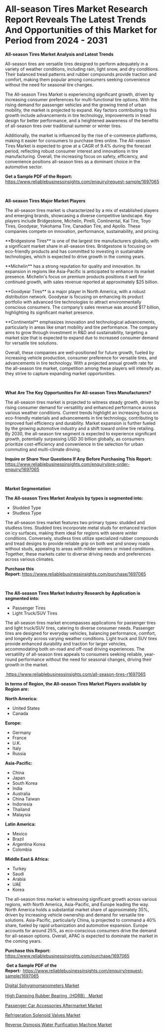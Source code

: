 <p><h1>All-season Tires Market Research Report Reveals The Latest Trends And Opportunities of this Market for Period from 2024 - 2031</h1></p><p><strong>All-season Tires Market Analysis and Latest Trends</strong></p>
<p><p>All-season tires are versatile tires designed to perform adequately in a variety of weather conditions, including rain, light snow, and dry conditions. Their balanced tread patterns and rubber compounds provide traction and comfort, making them popular among consumers seeking convenience without the need for seasonal tire changes.</p><p>The All-season Tires Market is experiencing significant growth, driven by increasing consumer preferences for multi-functional tire options. With the rising demand for passenger vehicles and the growing trend of urban mobility, the market is projected to expand. Key factors contributing to this growth include advancements in tire technology, improvements in tread design for better performance, and a heightened awareness of the benefits of all-season tires over traditional summer or winter tires.</p><p>Additionally, the market is influenced by the rise of e-commerce platforms, making it easier for consumers to purchase tires online. The All-season Tires Market is expected to grow at a CAGR of 9.4% during the forecast period, reflecting robust consumer interest and innovations in tire manufacturing. Overall, the increasing focus on safety, efficiency, and convenience positions all-season tires as a dominant choice in the automotive sector.</p></p>
<p><strong>Get a Sample PDF of the Report:&nbsp;</strong> <a href="https://www.reliablebusinessinsights.com/enquiry/request-sample/1697065?utm_campaign=1138&utm_medium=2&utm_source=Github&utm_content=ia&utm_term=20102024&utm_id=all-season-tires">https://www.reliablebusinessinsights.com/enquiry/request-sample/1697065</a></p>
<p>&nbsp;</p>
<p><strong>All-season Tires Major Market Players</strong></p>
<p><p>The all-season tires market is characterized by a mix of established players and emerging brands, showcasing a diverse competitive landscape. Key players include Bridgestone, Michelin, Pirelli, Continental, Kal Tire, Toyo Tires, Goodyear, Yokohama Tire, Canadian Tire, and Apollo. These companies compete on innovation, performance, sustainability, and pricing.</p><p>**Bridgestone Tires** is one of the largest tire manufacturers globally, with a significant market share in all-season tires. Bridgestone is focusing on eco-friendly products and has committed to investing in sustainable technologies, which is expected to drive growth in the coming years.</p><p>**Michelin** has a strong reputation for quality and innovation. Its expansion in regions like Asia-Pacific is anticipated to enhance its market presence. Michelin's focus on premium products positions it well for continued growth, with sales revenue reported at approximately $25 billion.</p><p>**Goodyear Tires** is a major player in North America, with a robust distribution network. Goodyear is focusing on enhancing its product portfolio with advanced tire technologies to attract environmentally conscious consumers. The company’s sales revenue was around $17 billion, highlighting its significant market presence.</p><p>**Continental** emphasizes innovation and technological advancements, particularly in areas like smart mobility and tire performance. The company aims to grow through investment in R&D and sustainability, targeting a market size that is expected to expand due to increased consumer demand for versatile tire solutions.</p><p>Overall, these companies are well-positioned for future growth, fueled by increasing vehicle production, consumer preference for versatile tires, and advancements in tire technology. With a projected annual growth rate for the all-season tire market, competition among these players will intensify as they strive to capture expanding market opportunities.</p></p>
<p>&nbsp;</p>
<p><strong>What Are The Key Opportunities For All-season Tires Manufacturers?</strong></p>
<p><p>The all-season tires market is projected to witness steady growth, driven by rising consumer demand for versatility and enhanced performance across various weather conditions. Current trends highlight an increasing focus on eco-friendly materials and advancements in tire technology, contributing to improved fuel efficiency and durability. Market expansion is further fueled by the growing automotive industry and a shift toward online tire retailing. By 2030, the all-season tire segment is expected to experience significant growth, potentially surpassing USD 30 billion globally, as consumers prioritize cost-efficiency and convenience in tire selection for urban commuting and multi-climate driving.</p></p>
<p><strong>Inquire or Share Your Questions If Any Before Purchasing This Report:</strong> <a href="https://www.reliablebusinessinsights.com/enquiry/pre-order-enquiry/1697065?utm_campaign=1138&utm_medium=2&utm_source=Github&utm_content=ia&utm_term=20102024&utm_id=all-season-tires">https://www.reliablebusinessinsights.com/enquiry/pre-order-enquiry/1697065</a></p>
<p>&nbsp;</p>
<p><strong>Market Segmentation</strong></p>
<p><strong>The All-season Tires Market Analysis by types is segmented into:</strong></p>
<p><ul><li>Studded Type</li><li>Studless Type</li></ul></p>
<p><p>The all-season tires market features two primary types: studded and studless tires. Studded tires incorporate metal studs for enhanced traction on icy surfaces, making them ideal for regions with severe winter conditions. Conversely, studless tires utilize specialized rubber compounds and tread designs to provide reliable grip on both wet and snowy roads without studs, appealing to areas with milder winters or mixed conditions. Together, these markets cater to diverse driving needs and preferences across various climates.</p></p>
<p><strong>Purchase this Report:&nbsp;</strong><a href="https://www.reliablebusinessinsights.com/purchase/1697065?utm_campaign=1138&utm_medium=2&utm_source=Github&utm_content=ia&utm_term=20102024&utm_id=all-season-tires">https://www.reliablebusinessinsights.com/purchase/1697065</a></p>
<p>&nbsp;</p>
<p><strong>The All-season Tires Market Industry Research by Application is segmented into:</strong></p>
<p><ul><li>Passenger Tires</li><li>Light Truck/SUV Tires</li></ul></p>
<p><p>The all-season tires market encompasses applications for passenger tires and light truck/SUV tires, catering to diverse consumer needs. Passenger tires are designed for everyday vehicles, balancing performance, comfort, and longevity across varying weather conditions. Light truck and SUV tires provide enhanced durability and traction for larger vehicles, accommodating both on-road and off-road driving experiences. The versatility of all-season tires appeals to consumers seeking reliable, year-round performance without the need for seasonal changes, driving their growth in the market.</p></p>
<p><a href="https://www.reliablebusinessinsights.com/all-season-tires-r1697065?utm_campaign=1138&utm_medium=2&utm_source=Github&utm_content=ia&utm_term=20102024&utm_id=all-season-tires">&nbsp;https://www.reliablebusinessinsights.com/all-season-tires-r1697065</a></p>
<p><strong>In terms of Region, the All-season Tires Market Players available by Region are:</strong></p>
<p>
    <p> <strong> North America: </strong>
        <ul>
            <li>United States</li>
            <li>Canada</li>
        </ul>
        </p> 
    <p> <strong> Europe: </strong>
        <ul>
            <li>Germany</li>
            <li>France</li>
            <li>U.K.</li>
            <li>Italy</li>
            <li>Russia</li>
        </ul>
        </p> 
    <p> <strong> Asia-Pacific: </strong>
        <ul>
            <li>China</li>
            <li>Japan</li>
            <li>South Korea</li>
            <li>India</li>
            <li>Australia</li>
            <li>China Taiwan</li>
            <li>Indonesia</li>
            <li>Thailand</li>
            <li>Malaysia</li>
        </ul>
        </p> 
    <p> <strong> Latin America: </strong>
        <ul>
            <li>Mexico</li>
            <li>Brazil</li>
            <li>Argentina Korea</li>
            <li>Colombia</li>
        </ul>
        </p> 
    <p> <strong> Middle East & Africa: </strong>
        <ul>
            <li>Turkey</li>
            <li>Saudi</li>
            <li>Arabia</li>
            <li>UAE</li>
            <li>Korea</li>
        </ul>
    </p>
    </p>
<p><p>The all-season tires market is witnessing significant growth across various regions, with North America, Asia-Pacific, and Europe leading the way. North America holds a substantial market share of approximately 35%, driven by increasing vehicle ownership and demand for versatile tire solutions. Asia-Pacific, particularly China, is projected to command a 40% share, fueled by rapid urbanization and automotive expansion. Europe accounts for around 25%, as eco-conscious consumers drive the demand for all-season options. Overall, APAC is expected to dominate the market in the coming years.</p></p>
<p><strong>Purchase this Report: </strong><a href="https://www.reliablebusinessinsights.com/purchase/1697065?utm_campaign=1138&utm_medium=2&utm_source=Github&utm_content=ia&utm_term=20102024&utm_id=all-season-tires">https://www.reliablebusinessinsights.com/purchase/1697065</a></p>
<p>&nbsp;<strong>Get a Sample PDF of the Report:&nbsp;&nbsp;</strong><a href="https://www.reliablebusinessinsights.com/enquiry/request-sample/1697065?utm_campaign=1138&utm_medium=2&utm_source=Github&utm_content=ia&utm_term=20102024&utm_id=all-season-tires">https://www.reliablebusinessinsights.com/enquiry/request-sample/1697065</a></p>
<p><strong></strong></p>
<p><p><a href="https://www.linkedin.com/pulse/digital-sphygmomanometers-market-forecast-global-trends-analysis-ggqmc?utm_campaign=1138&utm_medium=2&utm_source=Github&utm_content=ia&utm_term=20102024&utm_id=all-season-tires">Digital Sphygmomanometers Market</a></p><p><a href="https://github.com/mynearvphamillwd7/Market-Research-Report-List-1/blob/main/high-damping-rubber-bearinghdrb-market.md?utm_campaign=1138&utm_medium=2&utm_source=Github&utm_content=ia&utm_term=20102024&utm_id=all-season-tires">High Damping Rubber Bearing（HDRB） Market</a></p><p><a href="https://github.com/khloet8sawender/Market-Research-Report-List-1/blob/main/passenger-car-accessories-aftermarket-market.md?utm_campaign=1138&utm_medium=2&utm_source=Github&utm_content=ia&utm_term=20102024&utm_id=all-season-tires">Passenger Car Accessories Aftermarket Market</a></p><p><a href="https://issuu.com/reportprime-2/docs/refrigeration-solenoid-valves-marke_fe41276a3d12ef?utm_campaign=1138&utm_medium=2&utm_source=Github&utm_content=ia&utm_term=20102024&utm_id=all-season-tires">Refrigeration Solenoid Valves Market</a></p><p><a href="https://issuu.com/reportprime-2/docs/reverse-osmosis-water-purification-_f1cb784389c201?utm_campaign=1138&utm_medium=2&utm_source=Github&utm_content=ia&utm_term=20102024&utm_id=all-season-tires">Reverse Osmosis Water Purification Machine Market</a></p></p>